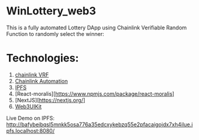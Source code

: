 # WinLottery_web3
This is a fully automated Lottery DApp using Chainlink Verifiable Random Function to randomly select the winner: 

# Technologies:
1. [chainlink VRF](https://docs.chain.link/vrf)
2. [Chainlink Automation](https://docs.chain.link/chainlink-automation)
3. [IPFS](https://ipfs.tech/)
4. [React-moralis][https://www.npmjs.com/package/react-moralis]
5. [NextJS][https://nextjs.org/]
6. [Web3UIKit](https://web3uikit.com/)


Live Demo on IPFS: http://bafybeibqsl5mnkk5osa776a35edcxykebzq55e2pfacaigojdx7xh4ilue.ipfs.localhost:8080/